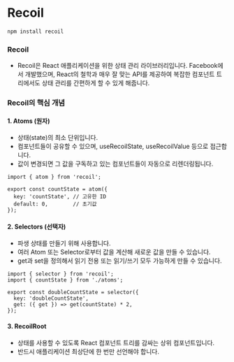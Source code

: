 # Recoil

```bash
npm install recoil
```

### Recoil
- Recoil은 React 애플리케이션을 위한 상태 관리 라이브러리입니다. Facebook에서 개발했으며, React의 철학과 매우 잘 맞는 API를 제공하여 복잡한 컴포넌트 트리에서도 상태 관리를 간편하게 할 수 있게 해줍니다.


### Recoil의 핵심 개념

#### 1. Atoms (원자)
- 상태(state)의 최소 단위입니다.
- 컴포넌트들이 공유할 수 있으며, useRecoilState, useRecoilValue 등으로 접근합니다.
- 값이 변경되면 그 값을 구독하고 있는 컴포넌트들이 자동으로 리렌더링됩니다.
```tsx
import { atom } from 'recoil';

export const countState = atom({
  key: 'countState', // 고유한 ID
  default: 0,        // 초기값
});
```

#### 2. Selectors (선택자)
- 파생 상태를 만들기 위해 사용합니다.
- 여러 Atom 또는 Selector로부터 값을 계산해 새로운 값을 만들 수 있습니다.
- get과 set을 정의해서 읽기 전용 또는 읽기/쓰기 모두 가능하게 만들 수 있습니다.
```tsx
import { selector } from 'recoil';
import { countState } from './atoms';

export const doubleCountState = selector({
  key: 'doubleCountState',
  get: ({ get }) => get(countState) * 2,
});
```

#### 3.	RecoilRoot
- 상태를 사용할 수 있도록 React 컴포넌트 트리를 감싸는 상위 컴포넌트입니다.
- 반드시 애플리케이션 최상단에 한 번만 선언해야 합니다.
